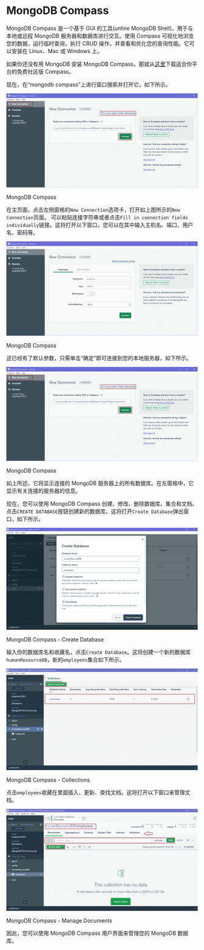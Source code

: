 # MongoDB Compass



MongoDB Compass 是一个基于 GUI 的工具(unline MongoDB Shell)，用于与本地或远程 MongoDB 服务器和数据库进行交互。使用 Compass 可视化地浏览您的数据，运行临时查询，执行 CRUD 操作，并查看和优化您的查询性能。它可以安装在 Linux、Mac 或 Windows 上。

如果你还没有用 MongoDB 安装 MongoDB Compass，那就从[这里](https://www.mongodb.com/try/download/compass)下载适合你平台的免费社区版 Compass。

现在，在“mongodb compass”上进行窗口搜索并打开它，如下所示。

[![](img/b3d55075adbe6c563fbff410a36c1eab.png)](../../Content/images/mongodb/compass1.png)

MongoDB Compass



在主页面，点击左侧窗格的`New Connection`选项卡，打开如上图所示的`New Connection`页面。 可以粘贴连接字符串或者点击`Fill in connection fields individually`链接。这将打开以下窗口，您可以在其中输入主机名、端口、用户名、密码等。

[![](img/544d8c4cbd26dfaf3e73adc87b5c52b1.png)](../../Content/images/mongodb/compass2.png)

MongoDB Compass



这已经有了默认参数，只需单击“确定”即可连接到您的本地服务器，如下所示。

[![](img/b3d55075adbe6c563fbff410a36c1eab.png)](../../Content/images/mongodb/compass3.png)

MongoDB Compass



如上所述，它将显示连接的 MongoDB 服务器上的所有数据库。在左窗格中，它显示有关连接的服务器的信息。

现在，您可以使用 MongoDB Compass 创建、修改、删除数据库、集合和文档。点击`CREATE DATABASE`按钮创建新的数据库。这将打开`Create Database`弹出窗口，如下所示。

[![](img/1f4b4a8181d187a5137e3fd742241457.png)](../../Content/images/mongodb/compass4.png)

MongoDB Compass - Create Database



输入你的数据库名和收藏名，点击`Create Database`。这将创建一个新的数据库`humanResourceDB`，新的`employees`集合如下所示。

[![](img/2c0eeb5ac932f257cab0b900e6790bff.png)](../../Content/images/mongodb/compass5.png)

MongoDB Compass - Collections



点击`employees`收藏在里面插入、更新、查找文档。这将打开以下窗口来管理文档。

[![](img/2881a4bfb72c1e4432c461dc05120bdf.png)](../../Content/images/mongodb/compass6.png)

MongoDB Compass - Manage Documents



因此，您可以使用 MongoDB Compass 用户界面来管理您的 MongoDB 数据库。